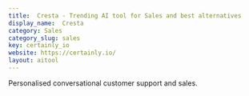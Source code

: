 ```yaml
---
title:  Cresta - Trending AI tool for Sales and best alternatives
display_name:  Cresta
category: Sales
category_slug: sales
key: certainly_io
website: https://certainly.io/
layout: aitool
---
```


Personalised conversational customer support and sales.
